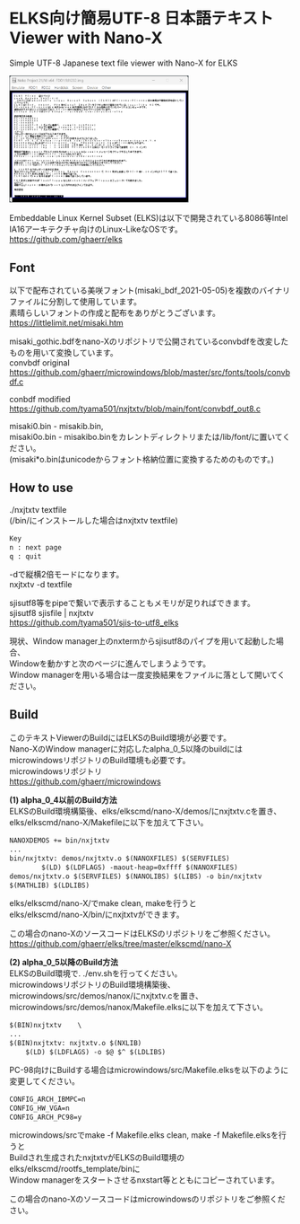 # ELKS向け簡易UTF-8 日本語テキストViewer with Nano-X
Simple UTF-8 Japanese text file viewer with Nano-X for ELKS  
  
<img src=image/nxjtxtv_elks.png width="320pix">
  
Embeddable Linux Kernel Subset (ELKS)は以下で開発されている8086等Intel IA16アーキテクチャ向けのLinux-LikeなOSです。  
https://github.com/ghaerr/elks  

## Font 
以下で配布されている美咲フォント(misaki_bdf_2021-05-05)を複数のバイナリファイルに分割して使用しています。  
素晴らしいフォントの作成と配布をありがとうございます。  
https://littlelimit.net/misaki.htm  

misaki_gothic.bdfをnano-Xのリポジトリで公開されているconvbdfを改変したものを用いて変換しています。  
convbdf original  
https://github.com/ghaerr/microwindows/blob/master/src/fonts/tools/convbdf.c  

conbdf modified  
https://github.com/tyama501/nxjtxtv/blob/main/font/convbdf_out8.c  
  
misaki0.bin - misakib.bin,  
misaki0o.bin - misakibo.binをカレントディレクトリまたは/lib/font/に置いてください。  
(misaki*o.binはunicodeからフォント格納位置に変換するためのものです。)  

## How to use
./nxjtxtv textfile  
(/bin/にインストールした場合はnxjtxtv textfile)  

    Key  
    n : next page  
    q : quit  

-dで縦横2倍モードになります。  
nxjtxtv -d textfile  

sjisutf8等をpipeで繋いで表示することもメモリが足りればできます。  
sjisutf8 sjisfile | nxjtxtv  
https://github.com/tyama501/sjis-to-utf8_elks  

現状、Window manager上のnxtermからsjisutf8のパイプを用いて起動した場合、  
Windowを動かすと次のページに進んでしまうようです。  
Window managerを用いる場合は一度変換結果をファイルに落として開いてください。  

## Build
このテキストViewerのBuildにはELKSのBuild環境が必要です。  
Nano-XのWindow managerに対応したalpha_0_5以降のbuildにはmicrowindowsリポジトリのBuild環境も必要です。  
microwindowsリポジトリ  
https://github.com/ghaerr/microwindows

**(1) alpha_0_4以前のBuild方法**  
ELKSのBuild環境構築後、elks/elkscmd/nano-X/demos/にnxjtxtv.cを置き、  
elks/elkscmd/nano-X/Makefileに以下を加えて下さい。  

    NANOXDEMOS += bin/nxjtxtv  
    ...  
    bin/nxjtxtv: demos/nxjtxtv.o $(NANOXFILES) $(SERVFILES)
            $(LD) $(LDFLAGS) -maout-heap=0xffff $(NANOXFILES) demos/nxjtxtv.o $(SERVFILES) $(NANOLIBS) $(LIBS) -o bin/nxjtxtv $(MATHLIB) $(LDLIBS)

elks/elkscmd/nano-X/でmake clean, makeを行うと  
elks/elkscmd/nano-X/bin/にnxjtxtvができます。  
  
この場合のnano-XのソースコードはELKSのリポジトリをご参照ください。  
https://github.com/ghaerr/elks/tree/master/elkscmd/nano-X
  
**(2) alpha_0_5以降のBuild方法**  
ELKSのBuild環境で. ./env.shを行ってください。  
microwindowsリポジトリのBuild環境構築後、microwindows/src/demos/nanox/にnxjtxtv.cを置き、  
microwindows/src/demos/nanox/Makefile.elksに以下を加えて下さい。  

    $(BIN)nxjtxtv    \
    ...
    $(BIN)nxjtxtv: nxjtxtv.o $(NXLIB)
        $(LD) $(LDFLAGS) -o $@ $^ $(LDLIBS)

PC-98向けにBuildする場合はmicrowindows/src/Makefile.elksを以下のように変更してください。  

    CONFIG_ARCH_IBMPC=n
    CONFIG_HW_VGA=n
    CONFIG_ARCH_PC98=y

microwindows/srcでmake -f Makefile.elks clean, make -f Makefile.elksを行うと  
Buildされ生成されたnxjtxtvがELKSのBuild環境の  
elks/elkscmd/rootfs_template/binに  
Window managerをスタートさせるnxstart等とともにコピーされています。

この場合のnano-Xのソースコードはmicrowindowsのリポジトリをご参照ください。

